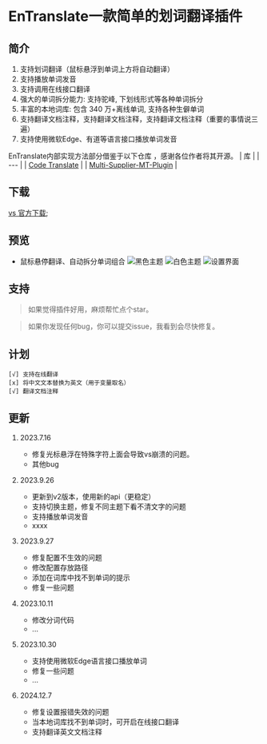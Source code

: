 # EnTranslate一款简单的划词翻译插件

## 简介
1. 支持划词翻译（鼠标悬浮到单词上方将自动翻译）
2. 支持播放单词发音
3. 支持调用在线接口翻译
4. 强大的单词拆分能力: 支持驼峰, 下划线形式等各种单词拆分
5. 丰富的本地词库: 包含 340 万+离线单词, 支持各种生僻单词
6. 支持翻译文档注释，支持翻译文档注释，支持翻译文档注释（重要的事情说三遍）
7. 支持使用微软Edge、有道等语言接口播放单词发音

EnTranslate内部实现方法部分借鉴于以下仓库 ，感谢各位作者将其开源。
| 库 |
| --- |
| [Code Translate](https://github.com/w88975/code-translate-vscode) |
| [Multi-Supplier-MT-Plugin](https://github.com/JuchiaLu/Multi-Supplier-MT-Plugin) |

## 下载
[vs 官方下载](https://marketplace.visualstudio.com/items?itemName=Entity-Now.Translate);

## 预览

- 鼠标悬停翻译、自动拆分单词组合
![黑色主题](https://cdn.jsdelivr.net/gh/Entity-Now/EnTranslate/docs/new_hover.png)
![白色主题](https://cdn.jsdelivr.net/gh/Entity-Now/EnTranslate/docs/white.png)
![设置界面](https://cdn.jsdelivr.net/gh/Entity-Now/EnTranslate/docs/new_setting.png)

## 支持
> 如果觉得插件好用，麻烦帮忙点个star。

> 如果你发现任何bug，你可以提交issue，我看到会尽快修复。


## 计划
    [√] 支持在线翻译
    [x] 将中文文本替换为英文（用于变量取名）
    [√] 翻译文档注释

## 更新

1. 2023.7.16 
    - 修复光标悬浮在特殊字符上面会导致vs崩溃的问题。
    - 其他bug

2. 2023.9.26
   - 更新到v2版本，使用新的api（更稳定）
   - 支持切换主题，修复不同主题下看不清文字的问题
   - 支持播放单词发音
   - xxxx

3. 2023.9.27
    - 修复配置不生效的问题
    - 修改配置存放路径
    - 添加在词库中找不到单词的提示
    - 修复一些问题

4. 2023.10.11
    - 修改分词代码
    - ...

5. 2023.10.30
    - 支持使用微软Edge语言接口播放单词
    - 修复一些问题
    - ...

6. 2024.12.7
    - 修复设置报错失效的问题
    - 当本地词库找不到单词时，可开启在线接口翻译
    - 支持翻译英文文档注释
